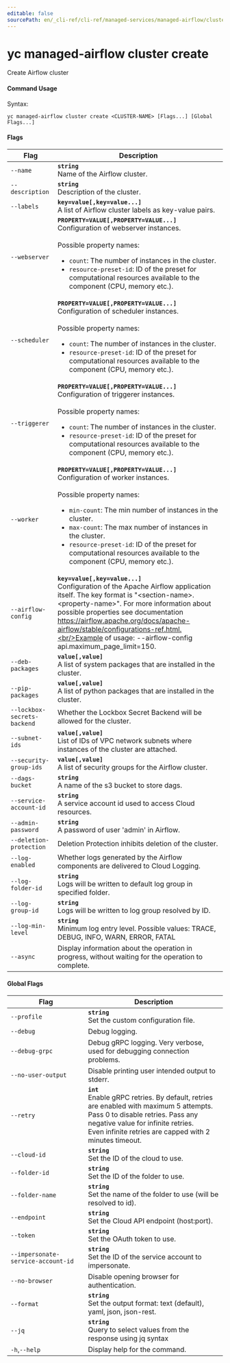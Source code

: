 ```yaml
---
editable: false
sourcePath: en/_cli-ref/cli-ref/managed-services/managed-airflow/cluster/create.md
---
```


# yc managed-airflow cluster create

Create Airflow cluster

#### Command Usage

Syntax: 

`yc managed-airflow cluster create <CLUSTER-NAME> [Flags...] [Global Flags...]`

#### Flags

| Flag | Description |
|----|----|
|`--name`|<b>`string`</b><br/>Name of the Airflow cluster.|
|`--description`|<b>`string`</b><br/>Description of the cluster.|
|`--labels`|<b>`key=value[,key=value...]`</b><br/>A list of Airflow cluster labels as key-value pairs.|
|`--webserver`|<b>`PROPERTY=VALUE[,PROPERTY=VALUE...]`</b><br/>Configuration of webserver instances.<br/><br/>Possible property names:<br/><ul> <li><code>count</code>:     The number of instances in the cluster.</li> <li><code>resource-preset-id</code>:     ID of the preset for computational resources available to the component (CPU, memory etc.).</li> </ul>|
|`--scheduler`|<b>`PROPERTY=VALUE[,PROPERTY=VALUE...]`</b><br/>Configuration of scheduler instances.<br/><br/>Possible property names:<br/><ul> <li><code>count</code>:     The number of instances in the cluster.</li> <li><code>resource-preset-id</code>:     ID of the preset for computational resources available to the component (CPU, memory etc.).</li> </ul>|
|`--triggerer`|<b>`PROPERTY=VALUE[,PROPERTY=VALUE...]`</b><br/>Configuration of triggerer instances.<br/><br/>Possible property names:<br/><ul> <li><code>count</code>:     The number of instances in the cluster.</li> <li><code>resource-preset-id</code>:     ID of the preset for computational resources available to the component (CPU, memory etc.).</li> </ul>|
|`--worker`|<b>`PROPERTY=VALUE[,PROPERTY=VALUE...]`</b><br/>Configuration of worker instances.<br/><br/>Possible property names:<br/><ul> <li><code>min-count</code>:     The min number of instances in the cluster.</li> <li><code>max-count</code>:     The max number of instances in the cluster.</li> <li><code>resource-preset-id</code>:     ID of the preset for computational resources available to the component (CPU, memory etc.).</li> </ul>|
|`--airflow-config`|<b>`key=value[,key=value...]`</b><br/>Configuration of the Apache Airflow application itself. The key format is "\<section-name\>.\<property-name\>". For more information about possible properties see documentation https://airflow.apache.org/docs/apache-airflow/stable/configurations-ref.html.<br/>Example of usage: --airflow-config api.maximum_page_limit=150.|
|`--deb-packages`|<b>`value[,value]`</b><br/>A list of system packages that are installed in the cluster.|
|`--pip-packages`|<b>`value[,value]`</b><br/>A list of python packages that are installed in the cluster.|
|`--lockbox-secrets-backend`|Whether the Lockbox Secret Backend will be allowed for the cluster.|
|`--subnet-ids`|<b>`value[,value]`</b><br/>List of IDs of VPC network subnets where instances of the cluster are attached.|
|`--security-group-ids`|<b>`value[,value]`</b><br/>A list of security groups for the Airflow cluster.|
|`--dags-bucket`|<b>`string`</b><br/>A name of the s3 bucket to store dags.|
|`--service-account-id`|<b>`string`</b><br/>A service account id used to access Cloud resources.|
|`--admin-password`|<b>`string`</b><br/>A password of user 'admin' in Airflow.|
|`--deletion-protection`|Deletion Protection inhibits deletion of the cluster.|
|`--log-enabled`|Whether logs generated by the Airflow components are delivered to Cloud Logging.|
|`--log-folder-id`|<b>`string`</b><br/>Logs will be written to default log group in specified folder.|
|`--log-group-id`|<b>`string`</b><br/>Logs will be written to log group resolved by ID.|
|`--log-min-level`|<b>`string`</b><br/>Minimum log entry level. Possible values: TRACE, DEBUG, INFO, WARN, ERROR, FATAL|
|`--async`|Display information about the operation in progress, without waiting for the operation to complete.|

#### Global Flags

| Flag | Description |
|----|----|
|`--profile`|<b>`string`</b><br/>Set the custom configuration file.|
|`--debug`|Debug logging.|
|`--debug-grpc`|Debug gRPC logging. Very verbose, used for debugging connection problems.|
|`--no-user-output`|Disable printing user intended output to stderr.|
|`--retry`|<b>`int`</b><br/>Enable gRPC retries. By default, retries are enabled with maximum 5 attempts.<br/>Pass 0 to disable retries. Pass any negative value for infinite retries.<br/>Even infinite retries are capped with 2 minutes timeout.|
|`--cloud-id`|<b>`string`</b><br/>Set the ID of the cloud to use.|
|`--folder-id`|<b>`string`</b><br/>Set the ID of the folder to use.|
|`--folder-name`|<b>`string`</b><br/>Set the name of the folder to use (will be resolved to id).|
|`--endpoint`|<b>`string`</b><br/>Set the Cloud API endpoint (host:port).|
|`--token`|<b>`string`</b><br/>Set the OAuth token to use.|
|`--impersonate-service-account-id`|<b>`string`</b><br/>Set the ID of the service account to impersonate.|
|`--no-browser`|Disable opening browser for authentication.|
|`--format`|<b>`string`</b><br/>Set the output format: text (default), yaml, json, json-rest.|
|`--jq`|<b>`string`</b><br/>Query to select values from the response using jq syntax|
|`-h`,`--help`|Display help for the command.|

